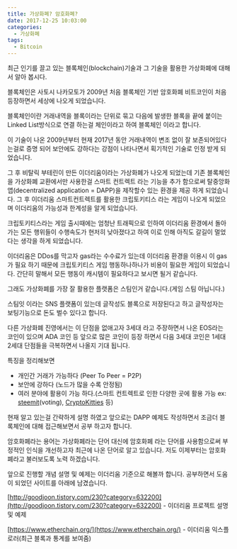 ```yaml
---
title: 가상화폐? 암호화폐?
date: 2017-12-25 10:03:00
categories:
  - 가상화폐
tags:
  - Bitcoin
---
```

최근 인기를 끌고 있는 블록체인(blockchain)기술과 그 기술을 활용한 가상화폐에 대해서 알아 봅시다.

블록체인은 사토시 나카모토가 2009년 처음 블록체인 기반 암호화폐 비트코인이 처음 등장하면서 세상에 나오게 되었습니다.

블록체인이란 거래내역을 블록이라는 단위로 묶고 다음에 발생한 블록을 끝에 붙이는 Linked List방식으로 연결 하는걸 체인이라고 하여 블록체인 이라고 합니다.

이 기술이 나온 2009년부터 현재 2017년 동안 거래내역이 변조 없이 잘 보존되어있다는걸로 증명 되어 보안에도 강하다는 강점이 나타나면서 획기적인 기술로 인정 받게 되었습니다.

그 후 비탈릭 부테린이 만든 이더리움이라는 가상화폐가 나오게 되었는데 기존 블록체인을 가상화폐 교환에서만 사용한걸 스마트 컨트렉트 라는 기능을 추가 함으로써 탈중앙화 앱(decentralized application = DAPP)을 제작할수 있는 환경을 제공 하게 되었습니다. 그 후 이더리움 스마트컨트렉트를 활용한 크립토키티스 라는 게임이 나오게 되었으며 이더리움의 가능성과 한계성을 알게 되었습니다.
<!-- more -->
크립토키티스라는 게임 출시때에는 엄청난 트래픽으로 인하여 이더리움 환경에서 돌아가는 모든 행위들이 수행속도가 현저히 낮아졌다고 하여 이로 인해 아직도 갈길이 멀었다는 생각을 하게 되었습니다.

이더리움은 DDos를 막고자 gas라는 수수료가 있는데 이더리움 환경을 이용시 이 gas가 필요 하기 때문에 크립토키티스 게임 행동하나하나가 비용이 필요한 게임이 되었습니다. 간단히 말해서 모든 행동이 캐시템이 필요하다고 보시면 될거 같습니다.

그래도 가상화폐를 가장 잘 활용한 플랫폼은 스팀인거 같습니다.(게임 스팀 아닙니다.)

스팀잇 이라는 SNS 플랫폼이 있는데 글작성도 블록으로 저장된다고 하고 글작성자는 보팅기능으로 돈도 벌수 있다고 합니다.

다른 가상화폐 진영에서는 이 단점을 없애고자 3세대 라고 주장하면서 나온 EOS라는 코인이 있으며 ADA 코인 등 앞으로 많은 코인이 등장 하면서 다음 3세대 코인은 1세대 2세대 단점들을 극복하면서 나올지 기대 됩니다.

특징을 정리해보면

* 개인간 거래가 가능하다 (Peer To Peer = P2P)
* 보안에 강하다 (노드가 많을 수록 안정됨)
* 여러 분야에 활용이 가능 하다.(스마트 컨트렉트로 인한 다양한 곳에 활용 가능 ex: [steemit](https://steemit.com/)(voting), [CryptoKitties](https://www.cryptokitties.co/) 등)
    

현재 알고 있는걸 간략하게 설명 하였고 앞으로는 DAPP 예제도 작성하면서 조금더 블록체인에 대해 접근해보면서 공부 하고자 합니다.

암호화폐라는 용어는 가상화폐라는 단어 대신에 암호화폐 라는 단어를 사용함으로써 부정적인 인식을 개선하고자 최근에 나온 단어로 알고 있습니다. 저도 이제부터는 암호화폐라고 불러보도록 노력 하겠습니다.

앞으로 진행할 개념 설명 및 예제는 이더리움 기준으로 해볼까 합니다. 공부하면서 도움이 되었던 사이트를 아래에 남겼습니다.

[http://goodjoon.tistory.com/230?category=632200](http://goodjoon.tistory.com/230?category=632200) \- 이더리움 프로젝트 설명 및 예제

[https://www.etherchain.org/](https://www.etherchain.org/) \- 이더리움 익스플로러(최근 블록과 통계를 보여줌)
